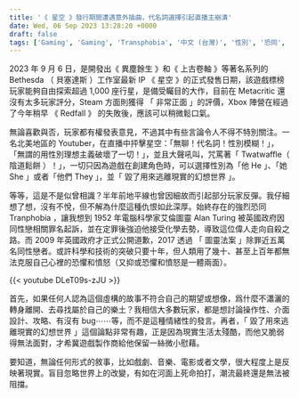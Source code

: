 ```yaml
---
title: '《 星空 》發行期間遭遇意外插曲，代名詞選擇引起直播主崩潰'
date: Wed, 06 Sep 2023 13:28:20 +0000
draft: false
tags: ['Gaming', 'Gaming', 'Transphobia', '中文 (台灣)', '性別', '恐同', '遊戲']
---
```


2023 年 9 月 6 日，是開發出《 異塵餘生 》和《 上古卷軸 》等著名系列的 Bethesda （ 貝塞達斯 ）工作室最新 IP 《 星空 》的正式發售日期，該遊戲標榜玩家能夠自由探索超過 1,000 座行星，是備受矚目的大作，目前在 Metacritic 還沒有太多玩家評分，Steam 方面則獲得 「 非常正面 」的評價，Xbox 陣營在經過了今年稍早 《 Redfall 》 的失敗後，應該可以稍微鬆口氣。

無論喜歡與否，玩家都有權發表意見，不過其中有些言論令人不得不特別關注。一名北美地區的 Youtuber，在直播中抨擊星空：「無聊！代名詞！性別模糊！」，「無謂的用性別理想主義破壞了一切！」，並且大聲吼叫，咒罵著「 Twatwaffle（ 陰道鬆餅 ）！」，一切只因為遊戲在創建角色時，可以選擇性別為「他 He 」、「她 She 」或者「他們 They 」，並「 毀了用來逃離現實的幻想世界 」。

等等，這是不是似曾相識？半年前地平線也曾因細故而引起部分玩家反彈。我仔細想了想，沒有不悅，但不解為什麼這種仇恨如此深厚。始終存在的強烈恐同 Tranphobia ，讓我想到 1952 年電腦科學家艾倫圖靈 Alan Turing 被英國政府因同性戀相關罪名起訴，並在定罪後強迫他接受化學去勢，導致這位偉人走向自殺之路。而 2009 年英國政府才正式公開道歉，2017 透過 「 圖靈法案 」除罪近五萬名同性戀者。或許科學和技術的突破只要十年，但人類用了幾十、甚至上百年都無法克服自己心裡的恐懼和憤怒（又抑或恐懼和憤怒是一體兩面）。

{{< youtube DLeT09s-zJU >}}

首先，如果任何人認為這個虛構的故事不符合自己的期望或想像，爲什麼不瀟灑的轉身離開、去尋找屬於自己的樂土？我相信大多數玩家，都是想討論操作性、介面設計、攻略、有沒有 bug⋯⋯等，而不是這種情緒性的發言。再者，「 毀了用來逃離現實的幻想世界 」這個論點非常有趣，正是因為現實生活太殘酷，而他又脆弱得無法面對，才希冀遊戲製作商給他保留一絲微小慰藉。

要知道，無論任何形式的敘事，比如戲劇、音樂、電影或者文學，很大程度上是反映著現實。盲目忽略世界上的改變，有如在河面上死命拍打，潮流最終還是無法被阻擋。